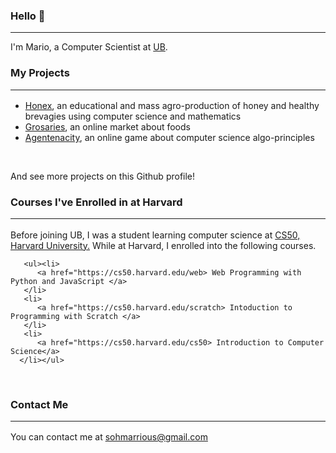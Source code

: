### Hello 👋
<hr style="border-collapse:collapse">
I'm Mario, a Computer Scientist at <a href="https://ubuea.cm">UB</a>.

### My Projects <hr>
<ul>
   <li><a href="https://honex.com">Honex</a><data>, an educational and mass agro-production of honey and 
   healthy brevagies using computer science and mathematics</data></li>
   <li><a href="https://grocery.com">Grosaries</a><data>, an online market about foods</data></li>
   <li><a href="https://agentcalcul.com">Agentenacity</a><data>, an online game about computer science algo-principles</data></li>   
</ul>
<br><p>And see more projects on this Github profile!</p>

### Courses I've Enrolled in at Harvard<hr>
<data>Before joining UB, I was a student learning computer science at
<a href="https://cs50.harvard.edu">CS50, Harvard University.</a> While at Harvard, I enrolled into the following courses.</data><p>

	   <ul><li>
	      <a href="https://cs50.harvard.edu/web> Web Programming with Python and JavaScript </a>
	   </li>
	   <li>
	      <a href="https://cs50.harvard.edu/scratch> Intoduction to Programming with Scratch </a>
	   </li>
	   <li>
	      <a href="https://cs50.harvard.edu/cs50> Introduction to Computer Science</a> 
	  </li></ul>
<br>

### Contact Me <hr>
<p>You can contact me at <a href="mailto:sohmarrious@gmail.com">sohmarrious@gmail.com</a></p>
